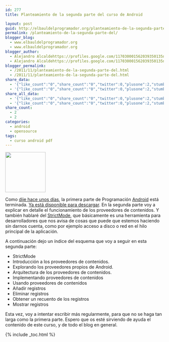```yaml
---
id: 277
title: Planteamiento de la segunda parte del curso de Android

layout: post
guid: http://elbauldelprogramador.org/planteamiento-de-la-segunda-parte-del-curso-de-android/
permalink: /planteamiento-de-la-segunda-parte-del/
blogger_blog:
  - www.elbauldelprogramador.org
  - www.elbauldelprogramador.org
blogger_author:
  - Alejandro Alcaldehttps://profiles.google.com/117030001562039350135noreply@blogger.com
  - Alejandro Alcaldehttps://profiles.google.com/117030001562039350135noreply@blogger.com
blogger_permalink:
  - /2011/11/planteamiento-de-la-segunda-parte-del.html
  - /2011/11/planteamiento-de-la-segunda-parte-del.html
share_data:
  - '{"like_count":"0","share_count":"0","twitter":0,"plusone":2,"stumble":0,"pinit":0,"count":2,"time":1333549441}'
  - '{"like_count":"0","share_count":"0","twitter":0,"plusone":2,"stumble":0,"pinit":0,"count":2,"time":1333549441}'
share_all_data:
  - '{"like_count":"0","share_count":"0","twitter":0,"plusone":2,"stumble":0,"pinit":0,"count":2,"time":1333549441}'
  - '{"like_count":"0","share_count":"0","twitter":0,"plusone":2,"stumble":0,"pinit":0,"count":2,"time":1333549441}'
share_count:
  - 2
  - 2
categories:
  - android
  - opensource
tags:
  - curso android pdf
---
```

[<img src="" id="logo" name="droid" class="icono" height="128px" width="128px" />][1]

Como <a target="_blank" href="/2011/11/terminada-la-primera-parte-del-manual.html">dije hace unos días</a>, la primera parte de Programación <a target="_blank" href="/search/label/android">Android</a> está terminada. [Ya está disponible para descargar][2]. En la segunda parte voy a explicar en detalle el funcionamiento de los proveedores de contenidos. Y también hablaré del <a target="_blank" href="http://developer.android.com/reference/android/os/StrictMode.html">StrictMode</a>, que básicamente es una herramienta para desarrolladores que nos avisa de cosas que puede que estemos haciendo sin darnos cuenta, como por ejemplo acceso a disco o red en el hilo principal de la aplicación.

A continuación dejo un índice del esquema que voy a seguir en esta segunda parte:



  * StrictMode
  * Introducción a los proveedores de contenidos.
  * Explorando los proveedores propios de Android.
  * Arquitectura de los proveedores de contenidos.
  * Implementando proveedores de contenidos
  * Usando proveedores de contenidos
  * Añadir registros
  * Eliminar registros
  * Obtener un recuento de los registros
  * Mostrar registros

<p class="alert">
  Esta vez, voy a intentar escribir más regularmente, para que no se haga tan larga como la primera parte. Espero que os esté sirviendo de ayuda el contenido de este curso, y de todo el blog en general.
</p>



 [1]: /images/2013/07/iconoAndroid.png
 [2]: /opensource/disponible-la-primera-parte-del-curso/

{% include _toc.html %}
